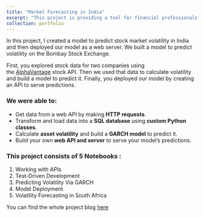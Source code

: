 ```yaml
---
title: "Market Forecasting in India"
excerpt: "This project is providing a tool for financial professionals and investors to predict and manage stock market volatility in the Indian market. By creating a model to forecast volatility, individuals and organizations can make more informed investment decisions and potentially reduce the financial risks associated with market fluctuations. This can be particularly valuable for traders, portfolio managers, and investors looking to optimize their strategies and minimize losses.<br/><img src='/images/Success trader make profit with investment trading, stock market growth, get rich from Crypto trading concept, confidence businessman investor with money briefcase running on candlestick graph_.jpeg' width='400px' style='display: block; margin: 0 auto;'>"
collection: portfolio
---
```



In this project, I created a model to predict stock market volatility in India and then deployed our model as a web server.
We built a model to predict volatility on the Bombay Stock Exchange.

First, you explored stock data for two companies using the [AlphaVantage](https://www.alphavantage.co/) stock API. Then we used that data to calculate volatility and build a model to predict it. Finally, you deployed our model by creating an API to serve predictions.

### We were able to:
- Get data from a web API by making **HTTP requests**.
- Transform and load data into a **SQL database** using **custom Python classes**.
- Calculate **asset volatility** and build a **GARCH model** to predict it.
- Build your own **web API and server** to serve your model’s predictions.

### This project consists of 5 Notebooks :
1. Working with APIs
2. Test-Driven Development
3. Predicting Volatility Via GARCH
4. Model Deployment
5. Volatility Forecasting in South Africa

You can find the whole project blog [here](https://www.notion.so/Project_8-2d74b5a866694242911cf00c7ca4b759)
